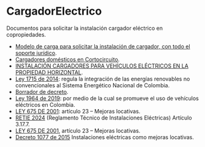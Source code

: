 # CargadorElectrico
Documentos para solicitar la instalación cargador eléctrico en copropiedades.

* [Modelo de carga para solicitar la instalación de cargador, con todo el soporte jurídico](https://github.com/angoca/CargadorElectrico/blob/main/Modelo%20Carta%20Propiedad%20PH%20Versio%CC%81n%202.pdf).
* [Cargadores domésticos en Cortocircuito](https://www.motor.com.co/industria/Cargadores-domesticos-en-cortocircuito-20220722-0009.html).
* [INSTALACIÓN CARGADORES PARA VEHÍCULOS ELÉCTRICOS EN LA PROPIEDAD HORIZONTAL](https://copropiedades.com.co/instalacion-cargadores-para-vehiculos-electricos-en-la-propiedad-horizontal/).
* [Ley 1715 de 2014](https://www.minambiente.gov.co/wp-content/uploads/2021/06/ley-1964-2019.pdf): regula la integración de las energías renovables no convencionales al Sistema Energético Nacional de Colombia.
* [Borrador de decreto](https://acrobat.adobe.com/id/urn:aaid:sc:VA6C2:ecf86f08-317d-4a24-a57e-7e762bbc2f9c).
* [Ley 1964 de 2019](https://github.com/user-attachments/assets/af0e606b-ca36-413a-b171-0a1b201e3ea4): por medio de la cual se promueve el uso de vehículos eléctricos en Colombia.
* [LEY 675 DE 2001](https://www.alcaldiabogota.gov.co/sisjur/normas/Norma1.jsp?i=4162): artículo 23 – Mejoras locativas.
* [RETIE 2024](https://www.minenergia.gov.co/documents/11566/4._Libro_3_-_Instalaciones.pdf) (Reglamento Técnico de Instalaciones Eléctricas) Artículo 3.17.7.
* [LEY 675 DE 2001](https://www.alcaldiabogota.gov.co/sisjur/normas/Norma1.jsp?i=4162), artículo 23 – Mejoras locativas.
* [Decreto 1077 de 2015](https://www.funcionpublica.gov.co/eva/gestornormativo/norma.php?i=77216) Instalaciones eléctricas como mejoras locativas.










